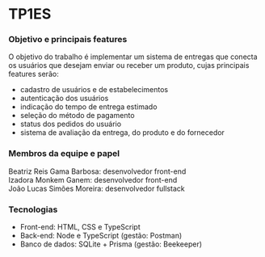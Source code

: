 # TP1ES

### Objetivo e principais features
O objetivo do trabalho é implementar um sistema de entregas que conecta os usuários que desejam enviar ou receber um produto, cujas principais features serão:
- cadastro de usuários e de estabelecimentos
- autenticação dos usuários
- indicação do tempo de entrega estimado
- seleção do método de pagamento
- status dos pedidos do usuário 
- sistema de avaliação da entrega, do produto e do fornecedor

### Membros da equipe e papel
Beatriz Reis Gama Barbosa: desenvolvedor front-end <br>
Izadora Monkem Ganem: desenvolvedor front-end <br> 
João Lucas Simões Moreira: desenvolvedor fullstack <br> 

### Tecnologias
- Front-end: HTML, CSS e TypeScript
- Back-end: Node e TypeScript (gestão: Postman)
- Banco de dados: SQLite + Prisma (gestão: Beekeeper)
